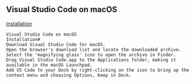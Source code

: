 ## Visual Studio Code on macOS

[installation](https://code.visualstudio.com/docs/setup/mac)

````
Visual Studio Code on macOS
Installation#
Download Visual Studio Code for macOS.
Open the browser's download list and locate the downloaded archive.
Select the 'magnifying glass' icon to open the archive in Finder.
Drag Visual Studio Code.app to the Applications folder, making it available in the macOS Launchpad.
Add VS Code to your Dock by right-clicking on the icon to bring up the context menu and choosing Options, Keep in Dock.

````
